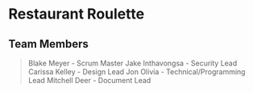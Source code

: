 # Restaurant Roulette
## Team Members
> Blake Meyer - Scrum Master
> Jake Inthavongsa - Security Lead
> Carissa Kelley - Design Lead
> Jon Olivia - Technical/Programming Lead
> Mitchell Deer - Document Lead
